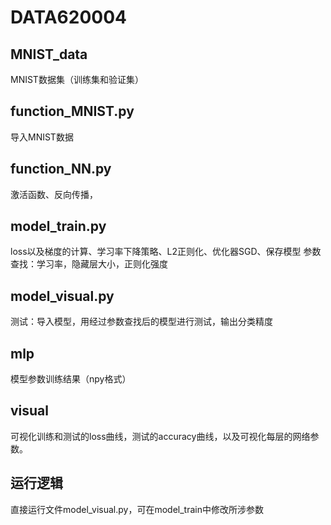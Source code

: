 # DATA620004
## MNIST_data
MNIST数据集（训练集和验证集）

## function_MNIST.py
导入MNIST数据

## function_NN.py
激活函数、反向传播，

## model_train.py
loss以及梯度的计算、学习率下降策略、L2正则化、优化器SGD、保存模型
参数查找：学习率，隐藏层大小，正则化强度

## model_visual.py
测试：导入模型，用经过参数查找后的模型进行测试，输出分类精度
 
## mlp
模型参数训练结果（npy格式）

## visual
可视化训练和测试的loss曲线，测试的accuracy曲线，以及可视化每层的网络参数。

## 运行逻辑
直接运行文件model_visual.py，可在model_train中修改所涉参数
